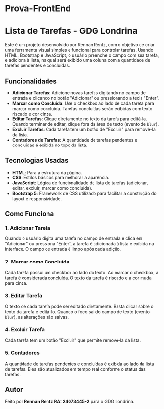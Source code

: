 # Prova-FrontEnd

# Lista de Tarefas - GDG Londrina

Este é um projeto desenvolvido por Rennan Rentz, com o objetivo de criar uma ferramenta visual simples e funcional para controlar tarefas. Usando HTML, Bootstrap e JavaScript, o usuário preenche o campo com sua tarefa, e adiciona à lista, na qual será exibido uma coluna com a quantidade de tarefas pendentes e concluídas.

## Funcionalidades

- **Adicionar Tarefas**: Adicione novas tarefas digitando no campo de entrada e clicando no botão "Adicionar" ou pressionando a tecla "Enter".
- **Marcar como Concluída**: Use o checkbox ao lado de cada tarefa para marcar como concluída. Tarefas concluídas serão exibidas com texto riscado e cor cinza.
- **Editar Tarefas**: Clique diretamente no texto da tarefa para editá-la. Quando terminar de editar, clique fora da área de texto (evento de `blur`).
- **Excluir Tarefas**: Cada tarefa tem um botão de "Excluir" para removê-la da lista.
- **Contadores de Tarefas**: A quantidade de tarefas pendentes e concluídas é exibida no topo da lista.

## Tecnologias Usadas

- **HTML**: Para a estrutura da página.
- **CSS**: Estilos básicos para melhorar a aparência.
- **JavaScript**: Lógica de funcionalidade de lista de tarefas (adicionar, editar, excluir, marcar como concluída).
- **Bootstrap 5**: Framework de CSS utilizado para facilitar a construção do layout e responsividade.


## Como Funciona

### 1. Adicionar Tarefa
Quando o usuário digita uma tarefa no campo de entrada e clica em "Adicionar" ou pressiona "Enter", a tarefa é adicionada à lista e exibida na interface. O campo de entrada é limpo após cada adição.

### 2. Marcar como Concluída
Cada tarefa possui um checkbox ao lado do texto. Ao marcar o checkbox, a tarefa é considerada concluída. O texto da tarefa é riscado e a cor muda para cinza. 

### 3. Editar Tarefa
O texto de cada tarefa pode ser editado diretamente. Basta clicar sobre o texto da tarefa e editá-lo. Quando o foco sai do campo de texto (evento `blur`), as alterações são salvas.

### 4. Excluir Tarefa
Cada tarefa tem um botão "Excluir" que permite removê-la da lista.

### 5. Contadores
A quantidade de tarefas pendentes e concluídas é exibida ao lado da lista de tarefas. Eles são atualizados em tempo real conforme o status das tarefas.

## Autor

Feito por **Rennan Rentz** **RA: 24073445-2** para o GDG Londrina.


